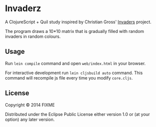 # Invaderz

A ClojureScript + Quil study inspired by Christian Gross' [Invaders](http://www.christiangross.info/32767-invaders-14-poster/) project.

The program draws a 10*10 matrix that is gradually filled with random invaders in random colours.

## Usage

Run `lein compile` command and open `web/index.html` in your browser.

For interactive development run `lein cljsbuild auto` command. This
command will recompile js file every time you modify `core.cljs`.

## License

Copyright © 2014 FIXME

Distributed under the Eclipse Public License either version 1.0 or (at
your option) any later version.
